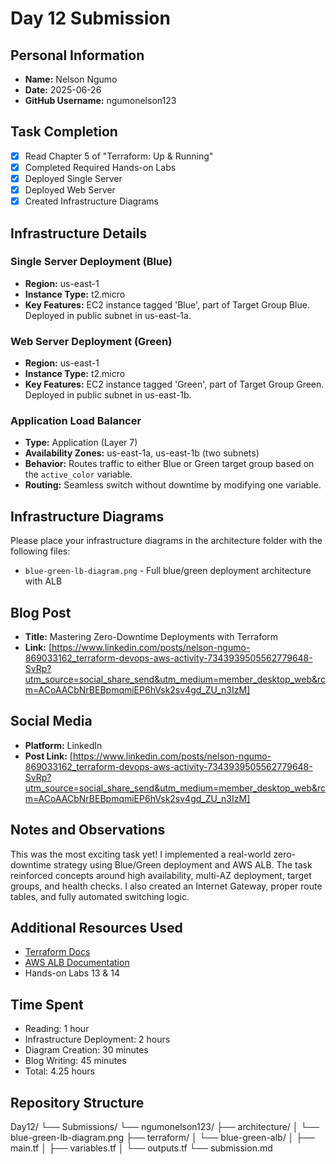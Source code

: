 
# Day 12 Submission

## Personal Information
- **Name:** Nelson Ngumo
- **Date:** 2025-06-26
- **GitHub Username:** ngumonelson123

## Task Completion
- [x] Read Chapter 5 of "Terraform: Up & Running"
- [x] Completed Required Hands-on Labs
- [x] Deployed Single Server
- [x] Deployed Web Server
- [x] Created Infrastructure Diagrams

## Infrastructure Details

### Single Server Deployment (Blue)
- **Region:** us-east-1
- **Instance Type:** t2.micro
- **Key Features:** EC2 instance tagged 'Blue', part of Target Group Blue. Deployed in public subnet in us-east-1a.

### Web Server Deployment (Green)
- **Region:** us-east-1
- **Instance Type:** t2.micro
- **Key Features:** EC2 instance tagged 'Green', part of Target Group Green. Deployed in public subnet in us-east-1b.

### Application Load Balancer
- **Type:** Application (Layer 7)
- **Availability Zones:** us-east-1a, us-east-1b (two subnets)
- **Behavior:** Routes traffic to either Blue or Green target group based on the `active_color` variable.
- **Routing:** Seamless switch without downtime by modifying one variable.

## Infrastructure Diagrams
Please place your infrastructure diagrams in the architecture folder with the following files:
- `blue-green-lb-diagram.png` - Full blue/green deployment architecture with ALB

## Blog Post
- **Title:** Mastering Zero-Downtime Deployments with Terraform
- **Link:** [https://www.linkedin.com/posts/nelson-ngumo-869033162_terraform-devops-aws-activity-7343939505562779648-SvRp?utm_source=social_share_send&utm_medium=member_desktop_web&rcm=ACoAACbNrBEBpmqmiEP6hVsk2sv4gd_ZU_n3IzM]

## Social Media
- **Platform:** LinkedIn
- **Post Link:** [https://www.linkedin.com/posts/nelson-ngumo-869033162_terraform-devops-aws-activity-7343939505562779648-SvRp?utm_source=social_share_send&utm_medium=member_desktop_web&rcm=ACoAACbNrBEBpmqmiEP6hVsk2sv4gd_ZU_n3IzM]

## Notes and Observations
This was the most exciting task yet! I implemented a real-world zero-downtime strategy using Blue/Green deployment and AWS ALB. The task reinforced concepts around high availability, multi-AZ deployment, target groups, and health checks. I also created an Internet Gateway, proper route tables, and fully automated switching logic.

## Additional Resources Used
- [Terraform Docs](https://developer.hashicorp.com/terraform/docs)
- [AWS ALB Documentation](https://docs.aws.amazon.com/elasticloadbalancing/latest/application/introduction.html)
- Hands-on Labs 13 & 14

## Time Spent
- Reading: 1 hour
- Infrastructure Deployment: 2 hours
- Diagram Creation: 30 minutes
- Blog Writing: 45 minutes
- Total: 4.25 hours

## Repository Structure
Day12/
└── Submissions/
    └── ngumonelson123/
        ├── architecture/
        │   └── blue-green-lb-diagram.png
        ├── terraform/
        │   └── blue-green-alb/
        │       ├── main.tf
        │       ├── variables.tf
        │       └── outputs.tf
        └── submission.md
